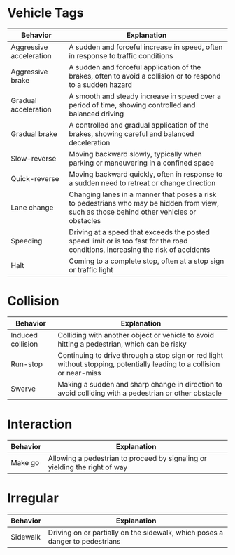 

# Vehicle Tags
| Behavior | Explanation |
| ----------- | ----------- |
| Aggressive acceleration | A sudden and forceful increase in speed, often in response to traffic conditions |
| Aggressive brake | A sudden and forceful application of the brakes, often to avoid a collision or to respond to a sudden hazard |
| Gradual acceleration | A smooth and steady increase in speed over a period of time, showing controlled and balanced driving |
| Gradual brake | A controlled and gradual application of the brakes, showing careful and balanced deceleration |
| Slow-reverse | Moving backward slowly, typically when parking or maneuvering in a confined space |
| Quick-reverse | Moving backward quickly, often in response to a sudden need to retreat or change direction |
| Lane change | Changing lanes in a manner that poses a risk to pedestrians who may be hidden from view, such as those behind other vehicles or obstacles |
| Speeding | Driving at a speed that exceeds the posted speed limit or is too fast for the road conditions, increasing the risk of accidents |
| Halt | Coming to a complete stop, often at a stop sign or traffic light |


# Collision
| Behavior | Explanation |
| ----------- | ----------- |
| Induced collision | Colliding with another object or vehicle to avoid hitting a pedestrian, which can be risky |
| Run-stop | Continuing to drive through a stop sign or red light without stopping, potentially leading to a collision or near-miss |
| Swerve | Making a sudden and sharp change in direction to avoid colliding with a pedestrian or other obstacle |


# Interaction
| Behavior | Explanation |
| ----------- | ----------- |
| Make go | Allowing a pedestrian to proceed by signaling or yielding the right of way |

# Irregular
| Behavior | Explanation |
| ----------- | ----------- |
| Sidewalk | Driving on or partially on the sidewalk, which poses a danger to pedestrians |